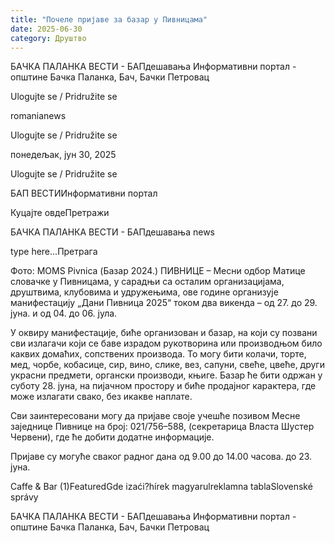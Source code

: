 ```yaml
---
title: "Почеле пријаве за базар у Пивницама"
date: 2025-06-30
category: Друштво
---
```


БАЧКА ПАЛАНКА ВЕСТИ - БАПдешавања Информативни портал - општине Бачка Паланка, Бач, Бачки Петровац

Ulogujte se / Pridružite se

romanianews

Ulogujte se / Pridružite se

понедељак, јун 30, 2025

Ulogujte se / Pridružite se

БАП ВЕСТИИнформативни портал

Куцајте овдеПретражи

БАЧКА ПАЛАНКА ВЕСТИ - БАПдешавања news

type here...Претрага

Фото: MOMS Pivnica (Базар 2024.)
            ПИВНИЦЕ – Месни одбор Матице словачке у Пивницама, у сарадњи са осталим организацијама, друштвима, клубовима и удружењима, ове године организује манифестацију „Дани Пивница 2025“ током два викенда – од 27. до 29. јуна. и од 04. до 06. јула.

У оквиру манифестације, биће организован и базар, на који су позвани сви излагачи који се баве израдом рукотворина или производњом било каквих домаћих, сопствених производа. То могу бити колачи, торте, мед, чорбе, кобасице, сир, вино, слике, вез, сапуни, свеће, цвеће, други украсни предмети, органски производи, књиге.
Базар ће бити одржан у суботу 28. јуна, на пијачном простору и биће продајног карактера, где може излагати свако, без икакве наплате.


Сви заинтересовани могу да пријаве своје учешће позивом Месне заједнице Пивнице на број: 021/756–588, (секретарица Власта Шустер Червени), где ће добити додатне информације.


Пријаве су могуће сваког радног дана од 9.00 до 14.00 часова. до 23. јуна.

Caffe & Bar (1)FeaturedGde izaći?hírek magyarulreklamna tablaSlovenské správy

БАЧКА ПАЛАНКА ВЕСТИ - БАПдешавања Информативни портал - општине Бачка Паланка, Бач, Бачки Петровац
